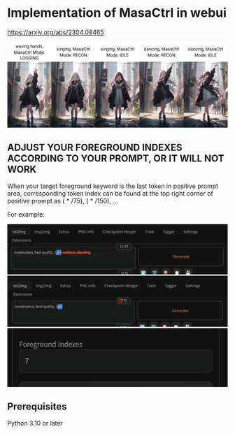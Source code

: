 # Implementation of MasaCtrl in webui
https://arxiv.org/abs/2304.08465



![cover](./resources/img/xyz_grid-0010-1508457017.png)


## ADJUST YOUR FOREGROUND INDEXES ACCORDING TO YOUR PROMPT, OR IT WILL NOT WORK


When your target foreground keyword is the last token in positive prompt area, corresponding token index can be found at the top right corner of positive prompt as ( * /75), ( * /150), ...

 
For example:

![exp0](./resources/img/exp0.png)
![exp1](./resources/img/exp1M.png)
![exp2](./resources/img/exp2.png)

## Prerequisites
Python 3.10 or later